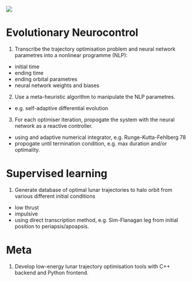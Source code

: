 <img src=https://source.unsplash.com/800x500/?moon>

# Evolutionary Neurocontrol

1. Transcribe the trajectory optimisation problem and neural network parametres into a nonlinear programme (NLP):
 - initial time
 - ending time
 - ending orbital parametres
 - neural network weights and biases
2. Use a meta-heuristic algorithm to manipulate the NLP parametres.
 - e.g. self-adaptive differential evolution
3. For each optimiser iteration, propogate the system with the neural network as a reactive controller.
 - using and adaptive numerical integrator, e.g. Runge-Kutta-Fehlberg 78
 - propogate until termination condition, e.g. max duration and/or optimality.
 
 #  Supervised learning
 
 1. Generate database of optimal lunar trajectories to halo orbit from various different initial conditions
  - low thrust
  - impulsive
  - using direct transcription method, e.g. Sim-Flanagan leg from initial position to periapsis/apoapsis.
  
 # Meta
 
 1. Develop low-energy lunar trajectory optimisation tools with C++ backend and Python frontend.
